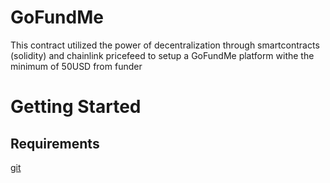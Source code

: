 # GoFundMe
This contract utilized the power of decentralization through smartcontracts (solidity) and chainlink pricefeed to setup a GoFundMe platform withe the minimum of 50USD from funder

# Getting Started
## Requirements
[git](https://git-scm.com/)

